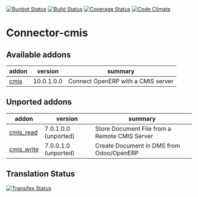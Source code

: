 [![Runbot Status](https://runbot.odoo-community.org/runbot/badge/flat/104/10.0.svg)](https://runbot.odoo-community.org/runbot/repo/github-com-oca-connector-cmis-104)
[![Build Status](https://travis-ci.org/OCA/connector-cmis.svg?branch=10.0)](https://travis-ci.org/OCA/connector-cmis)
[![Coverage Status](https://coveralls.io/repos/OCA/connector-cmis/badge.png?branch=10.0)](https://coveralls.io/r/OCA/connector-cmis?branch=10.0)
[![Code Climate](https://codeclimate.com/github/OCA/connector-cmis/badges/gpa.svg)](https://codeclimate.com/github/OCA/connector-cmis)

Connector-cmis
==============

[//]: # (addons)
Available addons
----------------
addon | version | summary
--- | --- | ---
[cmis](cmis/) | 10.0.1.0.0 | Connect OpenERP with a CMIS server

Unported addons
---------------
addon | version | summary
--- | --- | ---
[cmis_read](cmis_read/) | 7.0.1.0.0 (unported) | Store Document File from a Remote CMIS Server
[cmis_write](cmis_write/) | 7.0.0.1.0 (unported) | Create Document in DMS from Odoo/OpenERP

[//]: # (end addons)


Translation Status
------------------
[![Transifex Status](https://www.transifex.com/projects/p/OCA-connector-cmis-10-0/chart/image_png)](https://www.transifex.com/projects/p/OCA-connector-cmis-10-0)
